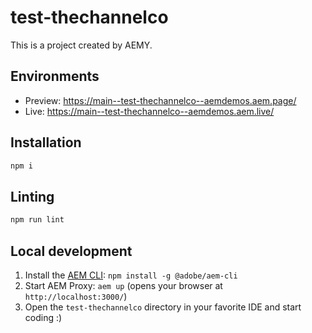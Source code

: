 # test-thechannelco

This is a project created by AEMY.

## Environments

- Preview: https://main--test-thechannelco--aemdemos.aem.page/
- Live: https://main--test-thechannelco--aemdemos.aem.live/

## Installation

```sh
npm i
```

## Linting

```sh
npm run lint
```

## Local development

1. Install the [AEM CLI](https://github.com/adobe/helix-cli): `npm install -g @adobe/aem-cli`
1. Start AEM Proxy: `aem up` (opens your browser at `http://localhost:3000/`)
1. Open the `test-thechannelco` directory in your favorite IDE and start coding :)